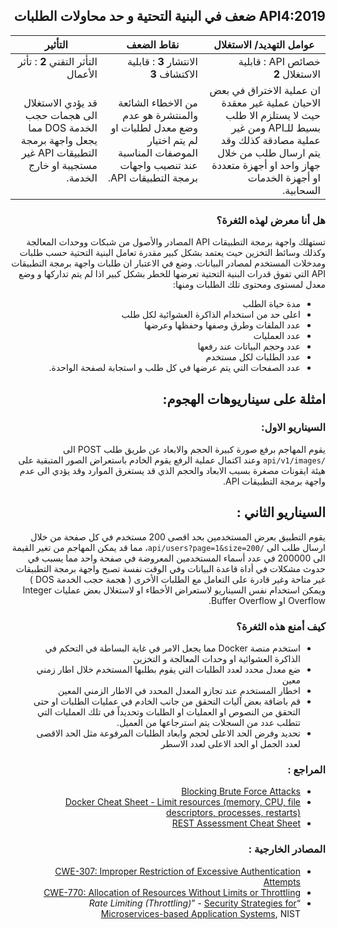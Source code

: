 <div dir="rtl" align='right'>
    
## API4:2019 ضعف في البنية التحتية و حد محاولات الطلبات


| عوامل التهديد/ الاستغلال                                                                                                                                                                     | نقاط الضعف	                                                                                                                   | التأثير	                                                                                                  |
|----------------------------------------------------------------------------------------------------------------------------------------------------------------------------------------------|-------------------------------------------------------------------------------------------------------------------------------|-----------------------------------------------------------------------------------------------------------|
| خصائص API : قابلية الاستغلال **2**	                                                                                                                                                                | الانتشار **3** : قابلية الاكتشاف  **3**	                                                                                             | التأثر التقني **2** : تأثر الأعمال                                                                           |
| ان عملية الاختراق في بعض الاحيان عملية غير معقدة حيث لا يستلزم الا طلب بسيط للـAPI ومن غير عملية مصادقة كذلك وقد يتم ارسال طلب من خلال جهاز واحد او أجهزة متعددة او أجهزة الخدمات السحابية.	 | من الاخطاء الشائعة والمنتشرة هو عدم وضع معدل لطلبات او لم يتم اختيار الموصفات المناسبة عند تنصيب واجهات برمجة التطبيقات API.	 | قد يؤدي الاستغلال الى هجمات حجب الخدمة DOS مما يجعل واجهة برمجة التطبيقات API غير مستجيبة او خارج الخدمة. |


  

### هل أنا معرض لهذه الثغرة؟

<p dir='rtl' align='right'>تستهلك واجهة برمجة التطبيقات API المصادر والأصول من شبكات ووحدات المعالجة وكذلك وسائط التخزين حيث يعتمد بشكل كبير مقدرة تعامل البنية التحتية حسب طلبات ومدخلات المستخدم لمصادر البيانات. وضع في الاعتبار ان طلبات واجهة برمجة التطبيقات API التي تفوق قدرات البنية التحتية تعرضها للخطر بشكل كبير اذا لم يتم تداركها و وضع معدل لمستوى ومحتوى تلك الطلبات ومنها:

*  مدة حياة الطلب
*  اعلى حد من استخدام الذاكرة العشوائية لكل طلب
* عدد الملفات وطرق وصفها وحفظها وعرضها 
*  عدد العمليات
* عدد وحجم البياتات عند رفعها
* عدد الطلبات لكل مستخدم 
* عدد الصفحات التي يتم عرضها في كل طلب و استجابة لصفحة الواحدة.


## امثلة على سيناريوهات الهجوم: 

### السيناريو الاول:

يقوم المهاجم برفع صورة كبيرة الحجم والابعاد عن طريق طلب POST  الى `/api/v1/images` وعند اكتمال عملية الرفع يقوم الخادم باستعراض الصور المتبقية على هيئة ايقونات مصغرة بسبب الابعاد والحجم الذي قد يستغرق الموارد وقد يؤدي الى عدم واجهة برمجة التطبيقات API.
    
## السيناريو الثاني :

 يقوم التطبيق بعرض المستخدمين بحد اقصى 200 مستخدم في كل صفحة من خلال ارسال طلب الى `/api/users?page=1&size=200`، مما قد يمكن المهاجم من تغير القيمة الى 200000 في عدد أسماء المستخدمين المعروضة في صفحة واحد مما يسبب في حدوث مشكلات في أداة قاعدة البيانات وفي الوقت نفسة تصبح واجهة برمجة التطبيقات غير متاحة وغير قادرة على التعامل مع الطلبات الأخرى ( هجمة حجب الخدمة DOS ) ويمكن استخدام نفس السيناريو لاستعراض الأخطاء او لاستغلال بعض عمليات Integer Overflow  او Buffer Overflow.

### كيف أمنع هذه الثغرة؟

* استخدم  منصة Docker مما يجعل الامر في غاية البساطة في التحكم في الذاكرة العشوائية او وحدات المعالجة و التخزين 
* ضع معدل محدد لعدد الطلبات التي يقوم بطلبها المستخدم خلال اطار زمني معين
* اخطار المستخدم عند تجازو المعدل المحدد في الاطار الزمني المعين 
* قم باضافة بعض آليات التحقق من جانب الخادم في عمليات الطلبات او حتى التحقق من النصوص او العمليات او الطلبات وتحديداً في تلك العمليات التي تتطلب عدد من السجلات يتم استرجاعها من العميل.
* تحديد وفرض الحد الاعلى لحجم وابعاد الطلبات المرفوعة مثل الحد الاقصى لعدد الجمل او الحد الاعلى لعدد الاسطر

### المراجع : 

* [Blocking Brute Force Attacks][5]
* [Docker Cheat Sheet - Limit resources (memory, CPU, file descriptors,
  processes, restarts)][6]
* [REST Assessment Cheat Sheet][7]

### المصادر الخارجية : 

* [CWE-307: Improper Restriction of Excessive Authentication Attempts][8]
* [CWE-770: Allocation of Resources Without Limits or Throttling][9]
* “_Rate Limiting (Throttling)_” - [Security Strategies for Microservices-based
  Application Systems][10], NIST

[1]: https://docs.docker.com/config/containers/resource_constraints/#memory
[2]: https://docs.docker.com/config/containers/resource_constraints/#cpu
[3]: https://docs.docker.com/engine/reference/commandline/run/#restart-policies---restart
[4]: https://docs.docker.com/engine/reference/commandline/run/#set-ulimits-in-container---ulimit
[5]: https://www.owasp.org/index.php/Blocking_Brute_Force_Attacks
[6]: https://github.com/OWASP/CheatSheetSeries/blob/3a8134d792528a775142471b1cb14433b4fda3fb/cheatsheets/Docker_Security_Cheat_Sheet.md#rule-7---limit-resources-memory-cpu-file-descriptors-processes-restarts
[7]: https://github.com/OWASP/CheatSheetSeries/blob/3a8134d792528a775142471b1cb14433b4fda3fb/cheatsheets/REST_Assessment_Cheat_Sheet.md
[8]: https://cwe.mitre.org/data/definitions/307.html
[9]: https://cwe.mitre.org/data/definitions/770.html
[10]: https://nvlpubs.nist.gov/nistpubs/SpecialPublications/NIST.SP.800-204-draft.pdf
